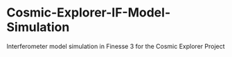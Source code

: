 # Cosmic-Explorer-IF-Model-Simulation
Interferometer model simulation in Finesse 3 for the Cosmic Explorer Project
